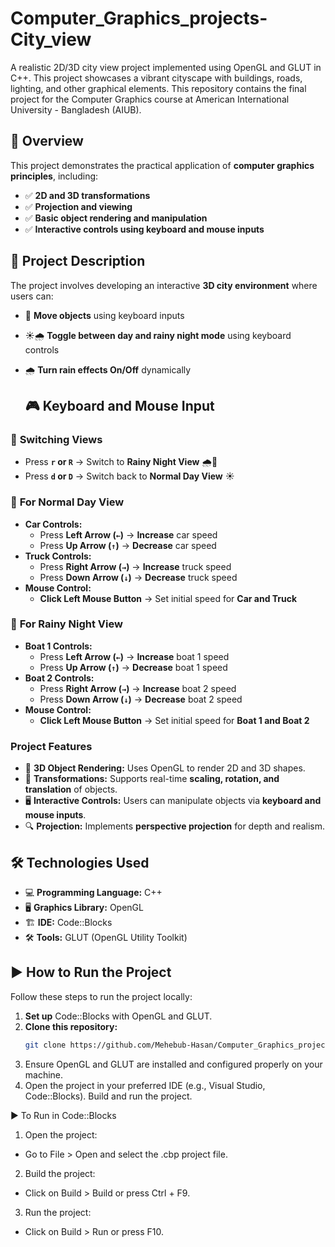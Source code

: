 # Computer_Graphics_projects-City_view
A realistic 2D/3D city view project implemented using OpenGL and GLUT in C++. This project showcases a vibrant cityscape with buildings, roads, lighting, and other graphical elements. This repository contains the final project for the Computer Graphics course at American International University - Bangladesh (AIUB).

## 📌 Overview  
This project demonstrates the practical application of **computer graphics principles**, including:  

- ✅ **2D and 3D transformations**  
- ✅ **Projection and viewing**  
- ✅ **Basic object rendering and manipulation**  
- ✅ **Interactive controls using keyboard and mouse inputs**  
  
## 🚀 Project Description  
The project involves developing an interactive **3D city environment** where users can:  

- 🌆 **Move objects** using keyboard inputs  
- ☀️🌧️ **Toggle between day and rainy night mode** using keyboard controls   
- 🌧️ **Turn rain effects On/Off** dynamically

  ## 🎮 **Keyboard and Mouse Input**  

### 🌆 **Switching Views**  
- Press **`r` or `R`** → Switch to **Rainy Night View** 🌧️🌙  
- Press **`d` or `D`** → Switch back to **Normal Day View** ☀️  

### 🚗 **For Normal Day View**  
- **Car Controls:**  
  - Press **Left Arrow (`←`)** → **Increase** car speed  
  - Press **Up Arrow (`↑`)** → **Decrease** car speed  
- **Truck Controls:**  
  - Press **Right Arrow (`→`)** → **Increase** truck speed  
  - Press **Down Arrow (`↓`)** → **Decrease** truck speed  
- **Mouse Control:**  
  - **Click Left Mouse Button** → Set initial speed for **Car and Truck**  

### 🚤 **For Rainy Night View**  
- **Boat 1 Controls:**  
  - Press **Left Arrow (`←`)** → **Increase** boat 1 speed  
  - Press **Up Arrow (`↑`)** → **Decrease** boat 1 speed  
- **Boat 2 Controls:**  
  - Press **Right Arrow (`→`)** → **Increase** boat 2 speed  
  - Press **Down Arrow (`↓`)** → **Decrease** boat 2 speed  
- **Mouse Control:**  
  - **Click Left Mouse Button** → Set initial speed for **Boat 1 and Boat 2**  
   
### **Project Features**  
- 🎨 **3D Object Rendering:** Uses OpenGL to render 2D and 3D shapes.  
- 🔄 **Transformations:** Supports real-time **scaling, rotation, and translation** of objects.  
- 🖥️ **Interactive Controls:** Users can manipulate objects via **keyboard and mouse inputs**.  
- 🔍 **Projection:** Implements **perspective projection** for depth and realism.    

## 🛠 **Technologies Used**  
- 💻 **Programming Language:** C++  
- 🖥 **Graphics Library:** OpenGL  
- 🏗 **IDE:** Code::Blocks  
- 🛠 **Tools:** GLUT (OpenGL Utility Toolkit)  

## ▶️ **How to Run the Project**  
Follow these steps to run the project locally:  
1. **Set up** Code::Blocks with OpenGL and GLUT.  
2. **Clone this repository:**  
   ```bash
   git clone https://github.com/Mehebub-Hasan/Computer_Graphics_projects-City_view.git
3. Ensure OpenGL and GLUT are installed and configured properly on your machine.
4. Open the project in your preferred IDE (e.g., Visual Studio, Code::Blocks).
   Build and run the project.

▶️ To Run in Code::Blocks
1. Open the project:
- Go to File > Open and select the .cbp project file.
2. Build the project:
- Click on Build > Build or press Ctrl + F9.
3. Run the project:
- Click on Build > Run or press F10.
